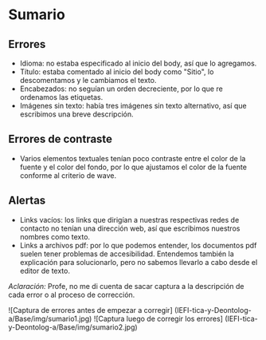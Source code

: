 # Sumario

## Errores
- Idioma: no estaba especificado al inicio del body, así que lo agregamos.
- Título: estaba comentado al inicio del body como "Sitio", lo descomentamos y le cambiamos el texto.
- Encabezados: no seguían un orden decreciente, por lo que re ordenamos las etiquetas.
- Imágenes sin texto: había tres imágenes sin texto alternativo, así que escribimos una breve descripción.

## Errores de contraste
- Varios elementos textuales tenían poco contraste entre el color de la fuente y el color del fondo, por lo que ajustamos el color de la fuente conforme al criterio de wave.

## Alertas
- Links vacíos: los links que dirigían a nuestras respectivas redes de contacto no tenían una dirección web, así que escribimos nuestros nombres como texto.
- Links a archivos pdf: por lo que podemos entender, los documentos pdf suelen tener problemas de accesibilidad. Entendemos también la explicación para solucionarlo, pero no sabemos llevarlo a cabo desde el editor de texto.

*Aclaración:* Profe, no me di cuenta de sacar captura a la descripción de cada error o al proceso de corrección.

![Captura de errores antes de empezar a corregir] (IEFI-tica-y-Deontolog-a/Base/img/sumario1.jpg)
![Captura luego de corregir los errores] (IEFI-tica-y-Deontolog-a/Base/img/sumario2.jpg)
